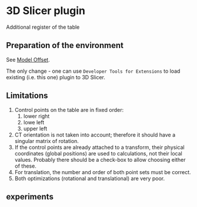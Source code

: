 # 3D Slicer plugin

Additional register of the table
## Preparation of the environment
See [Model Offset](../ModelOffset/Readme.md).

The only change - one can use `Developer Tools for Extensions` to load existing (i.e. this one) plugin to 3D Slicer.

## Limitations 
1. Control points on the table are in fixed order:
   1. lower right
   2. lowe left
   3. upper left
2. CT orientation is not taken into account; therefore it should have a singular matrix of rotation.
3. If the control points are already attached to a transform, their physical coordinates (global positions) are used to calculations, not their local values. Probably there should be a check-box to allow choosing either of these.
4. For translation, the number and order of both point sets must be correct. 
5. Both optimizations (rotational and translational) are very poor. 



## experiments

